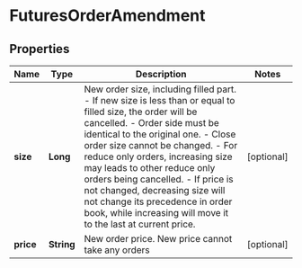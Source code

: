 
# FuturesOrderAmendment

## Properties

Name | Type | Description | Notes
------------ | ------------- | ------------- | -------------
**size** | **Long** | New order size, including filled part.  - If new size is less than or equal to filled size, the order will be cancelled. - Order side must be identical to the original one. - Close order size cannot be changed. - For reduce only orders, increasing size may leads to other reduce only orders being cancelled. - If price is not changed, decreasing size will not change its precedence in order book, while increasing will move it to the last at current price. |  [optional]
**price** | **String** | New order price. New price cannot take any orders |  [optional]

